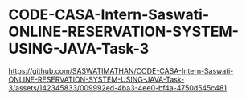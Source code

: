 # CODE-CASA-Intern-Saswati-ONLINE-RESERVATION-SYSTEM-USING-JAVA-Task-3



https://github.com/SASWATIMATHAN/CODE-CASA-Intern-Saswati-ONLINE-RESERVATION-SYSTEM-USING-JAVA-Task-3/assets/142345833/009992ed-4ba3-4ee0-bf4a-4750d545c481

